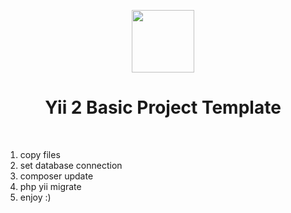 <p align="center">
    <a href="https://github.com/yiisoft" target="_blank">
        <img src="https://avatars0.githubusercontent.com/u/993323" height="100px">
    </a>
    <h1 align="center">Yii 2 Basic Project Template</h1>
    <br>
</p>

<ol>
    <li>copy files</li>
    <li>set database connection</li> 
    <li>composer update</li>
    <li>php yii migrate</li>
    <li>enjoy :)</li>
</ol>
